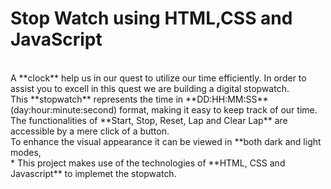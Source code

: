 # **Stop Watch using HTML,CSS and JavaScript**


<br>
 A **clock** help us in our quest to utilize our time efficiently. In order to assist you to excell in this quest we are building a digital stopwatch.
<br>
This **stopwatch** represents the time in **DD:HH:MM:SS** (day:hour:minute:second) format, making it easy to keep track of our time.
<br>
 The functionalities of **Start, Stop, Reset, Lap and Clear Lap** are accessible by a mere click of a button.
<br>
 To enhance the visual appearance it can be viewed in **both dark and light modes,
<br> 
* This project makes use of the technologies of **HTML, CSS and Javascript** to implemet the stopwatch.



